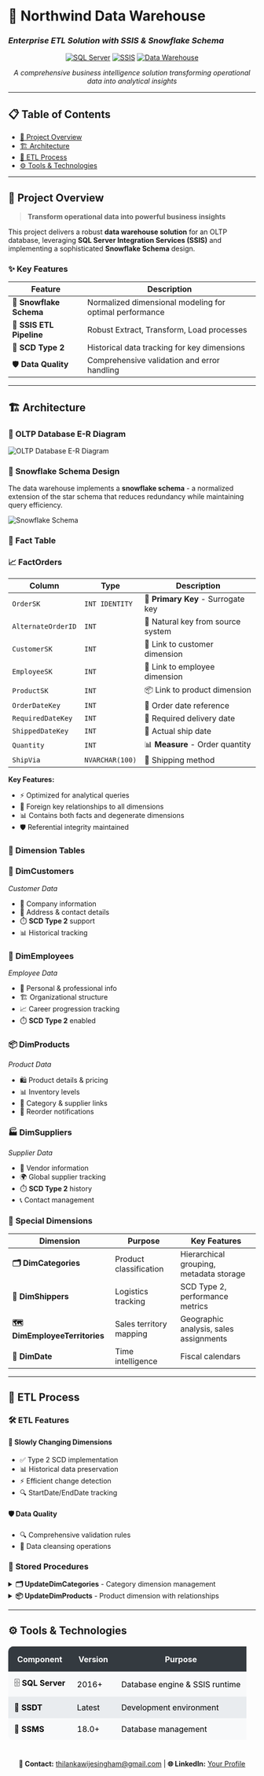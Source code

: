 # 🏢 Northwind Data Warehouse
### *Enterprise ETL Solution with SSIS & Snowflake Schema*

<div align="center">

[![SQL Server](https://img.shields.io/badge/SQL%20Server-CC2927?style=for-the-badge&logo=microsoft%20sql%20server&logoColor=white)](https://www.microsoft.com/sql-server)
[![SSIS](https://img.shields.io/badge/SSIS-0078D4?style=for-the-badge&logo=microsoft&logoColor=white)](https://docs.microsoft.com/en-us/sql/integration-services/)
[![Data Warehouse](https://img.shields.io/badge/Data%20Warehouse-4CAF50?style=for-the-badge&logo=database&logoColor=white)](#)

*A comprehensive business intelligence solution transforming operational data into analytical insights*

</div>

---

## 📋 Table of Contents
- [🎯 Project Overview](#-project-overview)
- [🏗️ Architecture](#️-architecture)
- [🔄 ETL Process](#-etl-process)
- [⚙️ Tools & Technologies](#️-tools--technologies)

---

## 🎯 Project Overview

> **Transform operational data into powerful business insights**

This project delivers a robust **data warehouse solution** for an OLTP database, leveraging **SQL Server Integration Services (SSIS)** and implementing a sophisticated **Snowflake Schema** design.

### ✨ Key Features

| Feature | Description |
|---------|-------------|
| 🎯 **Snowflake Schema** | Normalized dimensional modeling for optimal performance |
| 🔄 **SSIS ETL Pipeline** | Robust Extract, Transform, Load processes |
| 📅 **SCD Type 2** | Historical data tracking for key dimensions |
| 🛡️ **Data Quality** | Comprehensive validation and error handling |

---

## 🏗️ Architecture

### 🌟 OLTP Database E-R Diagram
![OLTP Database E-R Diagram](assets/er.png)

### 🌟 Snowflake Schema Design

The data warehouse implements a **snowflake schema** - a normalized extension of the star schema that reduces redundancy while maintaining query efficiency.

![Snowflake Schema](assets/snowflakeschema.png)

### 🎯 Fact Table

### 📈 **FactOrders**

| Column | Type | Description |
|--------|------|-------------|
| `OrderSK` | `INT IDENTITY` | 🔑 **Primary Key** - Surrogate key |
| `AlternateOrderID` | `INT` | 🔗 Natural key from source system |
| `CustomerSK` | `INT` | 👥 Link to customer dimension |
| `EmployeeSK` | `INT` | 👤 Link to employee dimension |
| `ProductSK` | `INT` | 📦 Link to product dimension |
| `OrderDateKey` | `INT` | 📅 Order date reference |
| `RequiredDateKey` | `INT` | 📅 Required delivery date |
| `ShippedDateKey` | `INT` | 📅 Actual ship date |
| `Quantity` | `INT` | 📊 **Measure** - Order quantity |
| `ShipVia` | `NVARCHAR(100)` | 🚚 Shipping method |

**Key Features:**
- ⚡ Optimized for analytical queries
- 🔗 Foreign key relationships to all dimensions
- 📊 Contains both facts and degenerate dimensions
- 🛡️ Referential integrity maintained


### 🌟 Dimension Tables

### 👥 **DimCustomers**  
*Customer Data*  
- 🏢 Company information  
- 📍 Address & contact details  
- ⏱️ **SCD Type 2** support  
- 📊 Historical tracking  

### 👤 **DimEmployees**  
*Employee Data*  
- 👔 Personal & professional info  
- 🏗️ Organizational structure  
- 📈 Career progression tracking  
- ⏱️ **SCD Type 2** enabled  

### 📦 **DimProducts**  
*Product Data*  
- 🛍️ Product details & pricing  
- 📊 Inventory levels  
- 🔗 Category & supplier links  
- 🚨 Reorder notifications  

### 🏭 **DimSuppliers**  
*Supplier Data*  
- 🏢 Vendor information  
- 🌍 Global supplier tracking  
- ⏱️ **SCD Type 2** history  
- 📞 Contact management  

### 📅 **Special Dimensions**

| Dimension | Purpose | Key Features |
|-----------|---------|--------------|
| **🗂️ DimCategories** | Product classification | Hierarchical grouping, metadata storage |
| **🚚 DimShippers** | Logistics tracking | SCD Type 2, performance metrics |
| **🗺️ DimEmployeeTerritories** | Sales territory mapping | Geographic analysis, sales assignments |
| **📅 DimDate** | Time intelligence | Fiscal calendars |

---

## 🔄 ETL Process

### 🛠️ **ETL Features**

#### 🔄 Slowly Changing Dimensions
- ✅ Type 2 SCD implementation
- 📊 Historical data preservation
- ⚡ Efficient change detection
- 🔍 StartDate/EndDate tracking

#### 🛡️ Data Quality
- 🔍 Comprehensive validation rules
- 🧹 Data cleansing operations

### 🔧 **Stored Procedures**

<details>
<summary><strong>🗂️ UpdateDimCategories</strong> - Category dimension management</summary>

```sql
CREATE PROCEDURE dbo.UpdateDimCategories
@CategoryID INT,
@CategoryName NVARCHAR(50),
@Description NVARCHAR(MAX),
@Picture VARBINARY(MAX)
AS
BEGIN
    IF NOT EXISTS (SELECT 1 FROM dbo.DimCategories WHERE AlternateCategoryID = @CategoryID)
    BEGIN
        INSERT INTO dbo.DimCategories (
            AlternateCategoryID, CategoryName, Description, Picture,
            InsertDate, ModifiedDate
        )
        VALUES (
            @CategoryID, @CategoryName, @Description, @Picture,
            GETDATE(), GETDATE()
        );
    END
    ELSE
    BEGIN
        UPDATE dbo.DimCategories
        SET CategoryName = @CategoryName,
            Description = @Description,
            Picture = @Picture,
            ModifiedDate = GETDATE()
        WHERE AlternateCategoryID = @CategoryID;
    END
END
GO
```

**Features:**
- ✅ Upsert operations (Insert/Update)
- 🕐 Automatic timestamp management
- 🛡️ Data validation built-in
- ⚡ Optimized for bulk operations

</details>

<details>
<summary><strong>📦 UpdateDimProducts</strong> - Product dimension with relationships</summary>

```sql
CREATE PROCEDURE dbo.UpdateDimProducts
@ProductID INT,
@ProductName NVARCHAR(100),
@SupplierSK INT,
@CategorySK INT,
@QuantityPerUnit NVARCHAR(50),
@UnitsInStock INT,
@UnitsOnOrder INT,
@ReorderLevel INT,
@Discontinued BIT
AS
BEGIN
    IF NOT EXISTS (SELECT 1 FROM dbo.DimProducts WHERE AlternateProductID = @ProductID)
    BEGIN
        INSERT INTO dbo.DimProducts (
            AlternateProductID, ProductName, SupplierSK, CategorySK,
            QuantityPerUnit, UnitsInStock, UnitsOnOrder, ReorderLevel, Discontinued,
            InsertDate, ModifiedDate
        )
        VALUES (
            @ProductID, @ProductName, @SupplierSK, @CategorySK,
            @QuantityPerUnit, @UnitsInStock, @UnitsOnOrder, @ReorderLevel, @Discontinued,
            GETDATE(), GETDATE()
        );
    END
    ELSE
    BEGIN
        UPDATE dbo.DimProducts
        SET ProductName = @ProductName,
            SupplierSK = @SupplierSK,
            CategorySK = @CategorySK,
            QuantityPerUnit = @QuantityPerUnit,
            UnitsInStock = @UnitsInStock,
            UnitsOnOrder = @UnitsOnOrder,
            ReorderLevel = @ReorderLevel,
            Discontinued = @Discontinued,
            ModifiedDate = GETDATE()
        WHERE AlternateProductID = @ProductID;
    END
END
GO
```

**Features:**
- 🔗 Foreign key relationship management
- 📊 Inventory level tracking
- 🚨 Discontinued product handling

</details>

---

## ⚙️ Tools & Technologies

<table style="width: 100%; border-collapse: separate; border-spacing: 0; margin: 20px 0; border-radius: 10px; overflow: hidden;">
<tr style="background: #343a40; color: white;">
<th style="padding: 15px;">Component</th>
<th style="padding: 15px;">Version</th>
<th style="padding: 15px;">Purpose</th>
</tr>
<tr style="background: #f8f9fa;">
<td style="padding: 12px; color: black;">🗄️ <strong>SQL Server</strong></td>
<td style="padding: 12px; color: black;">2016+</td>
<td style="padding: 12px; color: black;">Database engine & SSIS runtime</td>
</tr>
<tr style="background: #e9ecef;">
<td style="padding: 12px; color: black;">🔧 <strong>SSDT</strong></td>
<td style="padding: 12px; color: black;">Latest</td>
<td style="padding: 12px; color: black;">Development environment</td>
</tr>
<tr style="background: #f8f9fa;">
<td style="padding: 12px; color: black;">💼 <strong>SSMS</strong></td>
<td style="padding: 12px; color: black;">18.0+</td>
<td style="padding: 12px; color: black;">Database management</td>
</tr>
</table>

<div align="center" style="margin: 40px 0;">

**📧 Contact:** [thilankawijesingham@gmail.com](mailto:thilankawijesingham@gmail.com) | **🌐 LinkedIn:** [Your Profile](https://linkedin.com/in/yourprofile)
</div>
